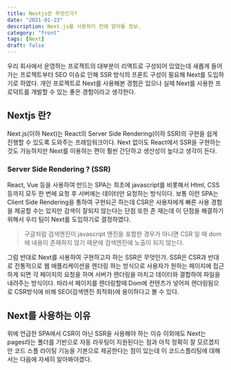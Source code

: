 ```yaml
---
title: Nextjs란 무엇인가?
date: "2021-01-23"
description: Next.js를 사용하기 전에 알아둘 정보.
category: "front"
tags: [Next]
draft: false
---
```


우리 회사에서 운영하는 프로젝트의 대부분이 리액트로 구성되어 있었는데 새롭게 들어가는 프로젝트부터
SEO 이슈로 인해 SSR 방식의 프론트 구성이 필요해 Next를 도입하기로 하였다.
개인 프로젝트로 Next를 사용해본 경험은 있으나 실제 Next를 사용한 프로덕트를 개발할 수 있는 좋은 경험이라고 생각한다.

## Nextjs 란?

Next.js(이하 Next)는 React의 Server Side Rendering(이하 SSR)의 구현을 쉽게 진행할 수 있도록 도와주는 프레임워크이다. Next 없이도 React에서 SSR을 구현하는 것도 가능하지만 Next를 이용하는 편이 훨씬 간단하고 생산성이 높다고 생각이 든다.

### Server Side Rendering ? (SSR)

React, Vue 등을 사용하여 만드는 SPA는 최초에 javascript를 비롯해서 Html, CSS 등까지 모두 한 번에 요청 후 서버에는 데이터만 요청하는 방식이다.
보통 이런 SPA는 Client Side Rendering을 통하여 구현되곤 하는데 CSR은 사용자에게 빠른 사용 경험을 제공할 수는 있지만 검색이 잘되지 않는다는 단점 또한 존 재는데 이 단점을 해결하기 위해서 우리 팀이 Next를 도입하기로 결정하였다.

> 구글처럼 검색엔진이 javascript 엔진을 포함한 경우가 아니면 CSR 일 때 dom에 내용이 존재하지 않기 때문에 검색엔진에 노출이 되지 않는다.

그럼 반대로 Next를 사용하여 구현하고자 하는 SSR은 무엇인가.
SSR은 CSR과 반대로 전통적으로 웹 애플리케이션을 렌더링 하는 방식으로 사용자가 원하는 페이지에 접근하게 되면 각 페이지의 요청을 하며 서버가 렌더링을 마치고 데이터와 결합하여 파일을 내려주는 방식이다. 따라서 페이지를 렌더링할때 Dom에 컨텐츠가 넣어져 렌더링됨으로 CSR방식에 비해 SEO(검색엔진 최적화)에 용이하다고 볼 수 있다.

## Next를 사용하는 이유

위에 언급한 SPA에서 CSR이 아닌 SSR을 사용해야 하는 이슈 이외에도 Next는 pages라는 폴더를 기반으로 자동 라우팅이 지원된다는 점과 아직 정확히 잘 모르겠지만 코드 스플 라이팅 기능을 기본으로 제공한다는 점이 있는데 이 코드스플리팅에 대해서는 다음에 자세히 알아봐야겠다.
